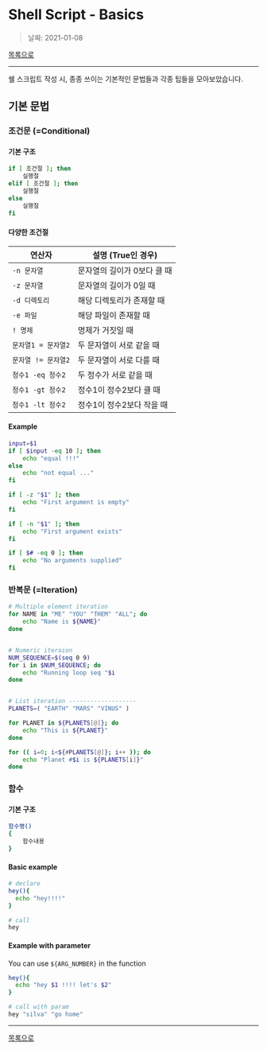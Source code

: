# Shell Script - Basics

> 날짜: 2021-01-08

[목록으로](https://shiwoo-park.github.io/blog)

---

쉘 스크립트 작성 시, 종종 쓰이는 기본적인 문법들과 각종 팁들을 모아보았습니다.

## 기본 문법

### 조건문 (=Conditional)

#### 기본 구조

```bash
if [ 조건절 ]; then
    실행절
elif [ 조건절 ]; then
    실행절
else
    실행절
fi
```

#### 다양한 조건절

연산자 | 설명 (True인 경우)
--- | ---
`-n 문자열` | 문자열의 길이가 0보다 클 때
`-z 문자열` | 문자열의 길이가 0일 때
`-d 디렉토리` |  해당 디렉토리가 존재할 때
`-e 파일` | 해당 파일이 존재할 때
`! 명제` | 명제가 거짓일 때
`문자열1 = 문자열2` | 두 문자열이 서로 같을 때
`문자열 != 문자열2` | 두 문자열이 서로 다를 때
`정수1 -eq 정수2` | 두 정수가 서로 같을 때
`정수1 -gt 정수2` | 정수1이 정수2보다 클 때
`정수1 -lt 정수2` | 정수1이 정수2보다 작을 때

#### Example

```bash
input=$1
if [ $input -eq 10 ]; then
    echo "equal !!!"
else
    echo "not equal ..."
fi

if [ -z "$1" ]; then
    echo "First argument is empty"
fi

if [ -n "$1" ]; then
    echo "First argument exists"
fi

if [ $# -eq 0 ]; then
    echo "No arguments supplied"
fi
```

### 반복문 (=Iteration)

```bash
# Multiple element iteration
for NAME in "ME" "YOU" "THEM" "ALL"; do
    echo "Name is ${NAME}"
done


# Numeric iteraion
NUM_SEQUENCE=$(seq 0 9)
for i in $NUM_SEQUENCE; do
    echo "Running loop seq "$i
done


# List iteration -------------------
PLANETS=( "EARTH" "MARS" "VINUS" )

for PLANET in ${PLANETS[@]}; do
    echo "This is ${PLANET}"
done

for (( i=0; i<${#PLANETS[@]}; i++ )); do
    echo "Planet #$i is ${PLANETS[i]}"
done
```

### 함수

#### 기본 구조

```bash
함수명()
{
    함수내용
}
```

#### Basic example

```bash
# declare
hey(){
  echo "hey!!!!"
}

# call
hey
```

#### Example with parameter

You can use `${ARG_NUMBER}` in the function

```bash
hey(){
  echo "hey $1 !!!! let's $2"
}

# call with param
hey "silva" "go home"
```

---

[목록으로](https://shiwoo-park.github.io/blog)
